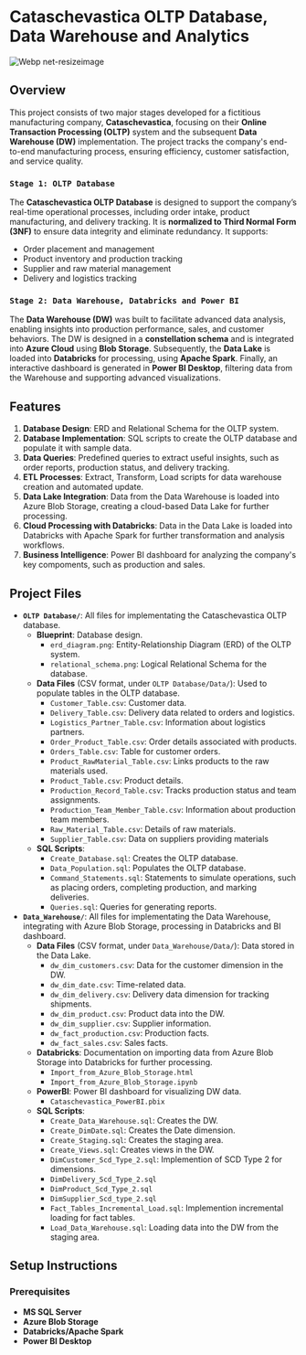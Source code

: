 # Cataschevastica OLTP Database, Data Warehouse and Analytics
![Webp net-resizeimage](https://github.com/user-attachments/assets/e3533cff-33cf-44b9-ad35-f3e2b8f6eb74)

## Overview

This project consists of two major stages developed for a fictitious manufacturing company, **Cataschevastica**, focusing on their **Online Transaction Processing (OLTP)** system and the subsequent **Data Warehouse (DW)** implementation. The project tracks the company's end-to-end manufacturing process, ensuring efficiency, customer satisfaction, and service quality. 

### `Stage 1: OLTP Database`

The **Cataschevastica OLTP Database** is designed to support the company’s real-time operational processes, including order intake, product manufacturing, and delivery tracking. It is **normalized to Third Normal Form (3NF)** to ensure data integrity and eliminate redundancy. It supports:

- Order placement and management
- Product inventory and production tracking
- Supplier and raw material management
- Delivery and logistics tracking

### `Stage 2: Data Warehouse, Databricks and Power BI`

The **Data Warehouse (DW)** was built to facilitate advanced data analysis, enabling insights into production performance, sales, and customer behaviors. The DW is designed in a **constellation schema** and is integrated into **Azure Cloud** using **Blob Storage**. Subsequently, the **Data Lake** is loaded into **Databricks** for processing, using **Apache Spark**. Finally, an interactive dashboard is generated in **Power BI Desktop**, filtering data from the Warehouse and supporting advanced visualizations.


## Features

1. **Database Design**: ERD and Relational Schema for the OLTP system.
2. **Database Implementation**: SQL scripts to create the OLTP database and populate it with sample data.
3. **Data Queries**: Predefined queries to extract useful insights, such as order reports, production status, and delivery tracking.
4. **ETL Processes**: Extract, Transform, Load scripts for data warehouse creation and automated update.
5. **Data Lake Integration**: Data from the Data Warehouse is loaded into Azure Blob Storage, creating a cloud-based Data Lake for further processing.
6. **Cloud Processing with Databricks**: Data in the Data Lake is loaded into Databricks with Apache Spark for further transformation and analysis workflows.
7. **Business Intelligence**: Power BI dashboard for analyzing the company's key compoments, such as production and sales.

## Project Files

- **`OLTP Database/`**: All files for implementating the Cataschevastica OLTP database.
  - **Blueprint**: Database design.
    - `erd_diagram.png`: Entity-Relationship Diagram (ERD) of the OLTP system.
    - `relational_schema.png`: Logical Relational Schema for the database.
  - **Data Files** (CSV format, under `OLTP Database/Data/`): Used to populate tables in the OLTP database.
    - `Customer_Table.csv`: Customer data.
    - `Delivery_Table.csv`: Delivery data related to orders and logistics.
    - `Logistics_Partner_Table.csv`: Information about logistics partners.
    - `Order_Product_Table.csv`: Order details associated with products.
    - `Orders_Table.csv`: Table for customer orders.
    - `Product_RawMaterial_Table.csv`: Links products to the raw materials used.
    - `Product_Table.csv`: Product details.
    - `Production_Record_Table.csv`: Tracks production status and team assignments.
    - `Production_Team_Member_Table.csv`: Information about production team members.
    - `Raw_Material_Table.csv`: Details of raw materials.
    - `Supplier_Table.csv`: Data on suppliers providing materials
  - **SQL Scripts**: 
    - `Create_Database.sql`: Creates the OLTP database.
    - `Data_Population.sql`: Populates the OLTP database.
    - `Command_Statements.sql`: Statements to simulate operations, such as placing orders, completing production, and marking deliveries.
    - `Queries.sql`: Queries for generating reports.
- **`Data_Warehouse/`**: All files for implementating the Data Warehouse, integrating with Azure Blob Storage, processing in Databricks and BI dashboard.
  - **Data Files** (CSV format, under `Data_Warehouse/Data/`): Data stored in the Data Lake.
    - `dw_dim_customers.csv`: Data for the customer dimension in the DW.
    - `dw_dim_date.csv`: Time-related data.
    - `dw_dim_delivery.csv`: Delivery data dimension for tracking shipments.
    - `dw_dim_product.csv`: Product data into the DW.
    - `dw_dim_supplier.csv`: Supplier information.
    - `dw_fact_production.csv`: Production facts.
    - `dw_fact_sales.csv`: Sales facts.
  - **Databricks**: Documentation on importing data from Azure Blob Storage into Databricks for further processing.
    - `Import_from_Azure_Blob_Storage.html`
    - `Import_from_Azure_Blob_Storage.ipynb`
  - **PowerBI**: Power BI dashboard for visualizing DW data.
    - `Cataschevastica_PowerBI.pbix`
  - **SQL Scripts**: 
    - `Create_Data_Warehouse.sql`: Creates the DW.
    - `Create_DimDate.sql`: Creates the Date dimension.
    - `Create_Staging.sql`: Creates the staging area.
    - `Create_Views.sql`: Creates views in the DW.
    - `DimCustomer_Scd_Type_2.sql`: Implemention of SCD Type 2 for dimensions.
    - `DimDelivery_Scd_Type_2.sql`
    - `DimProduct_Scd_Type_2.sql`
    - `DimSupplier_Scd_type_2.sql`
    - `Fact_Tables_Incremental_Load.sql`: Implemention incremental loading for fact tables.
    - `Load_Data_Warehouse.sql`: Loading data into the DW from the staging area.

## Setup Instructions

### Prerequisites

- **MS SQL Server**
- **Azure Blob Storage**
- **Databricks/Apache Spark**
- **Power BI Desktop**


